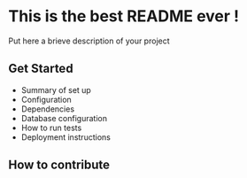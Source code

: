 # This is the best README ever !

Put here a brieve description of your project

## Get Started

* Summary of set up
* Configuration
* Dependencies
* Database configuration
* How to run tests
* Deployment instructions

## How to contribute
